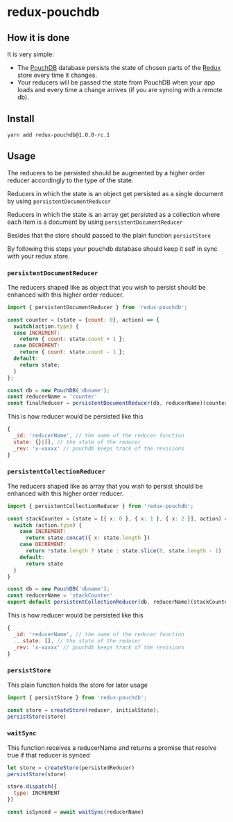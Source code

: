 # redux-pouchdb

## How it is done

It is very simple:
- The [PouchDB](http://pouchdb.com/) database persists the state of chosen parts of the [Redux](https://redux.js.org) store every time it changes.
- Your reducers will be passed the state from PouchDB when your app loads and every time a change arrives (if you are syncing with a remote db).

## Install

`yarn add redux-pouchdb@1.0.0-rc.1`

## Usage

The reducers to be persisted should be augmented by a higher order reducer accordingly to the type of the state. 

Reducers in which the state is an object get persisted as a single document by using `persistentDocumentReducer`

Reducers in which the state is an array get persisted as a collection where each item is a document by using `persistentDocumentReducer`

Besides that the store should passed to the plain function `persistStore`

By following this steps your pouchdb database should keep it self in sync with your redux store.

### `persistentDocumentReducer`

The reducers shaped like as object that you wish to persist should be enhanced with this higher order reducer.

``` js
import { persistentDocumentReducer } from 'redux-pouchdb';

const counter = (state = {count: 0}, action) => {
  switch(action.type) {
  case INCREMENT:
    return { count: state.count + 1 };
  case DECREMENT:
    return { count: state.count - 1 };
  default:
    return state;
  }
};

const db = new PouchDB('dbname');
const reducerName = 'counter'
const finalReducer = persistentDocumentReducer(db, reducerName)(counter)
```

This is how reducer would be persisted like this

``` js
{
  _id: 'reducerName', // the name of the reducer function
  state: {}|[], // the state of the reducer
  _rev: 'x-xxxxx' // pouchdb keeps track of the revisions
}
```

### `persistentCollectionReducer`

The reducers shaped like as array that you wish to persist should be enhanced with this higher order reducer.

``` js
import { persistentCollectionReducer } from 'redux-pouchdb';

const stackCounter = (state = [{ x: 0 }, { x: 1 }, { x: 2 }], action) => {
  switch (action.type) {
    case INCREMENT:
      return state.concat({ x: state.length })
    case DECREMENT:
      return !state.length ? state : state.slice(0, state.length - 1)
    default:
      return state
  }
}

const db = new PouchDB('dbname');
const reducerName = 'stackCounter'
export default persistentCollectionReducer(db, reducerName)(stackCounter)
```

This is how reducer would be persisted like this

``` js
{
  _id: 'reducerName', // the name of the reducer function
  ...state: [], // the state of the reducer
  _rev: 'x-xxxxx' // pouchdb keeps track of the revisions
}
```

### `persistStore`

This plain function holds the store for later usage

``` js
import { persistStore } from 'redux-pouchdb';

const store = createStore(reducer, initialState);
persistStore(store)
```

### `waitSync`

This function receives a reducerName and returns a promise that resolve true if that reducer is synced

``` js
let store = createStore(persistedReducer)
persistStore(store)

store.dispatch({
  type: INCREMENT
})

const isSynced = await waitSync(reducerName)
```
